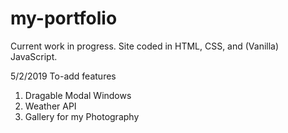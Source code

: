 # my-portfolio
Current work in progress.
Site coded in HTML, CSS, and (Vanilla) JavaScript.

5/2/2019
To-add features 
1. Dragable Modal Windows
2. Weather API
3. Gallery for my Photography
